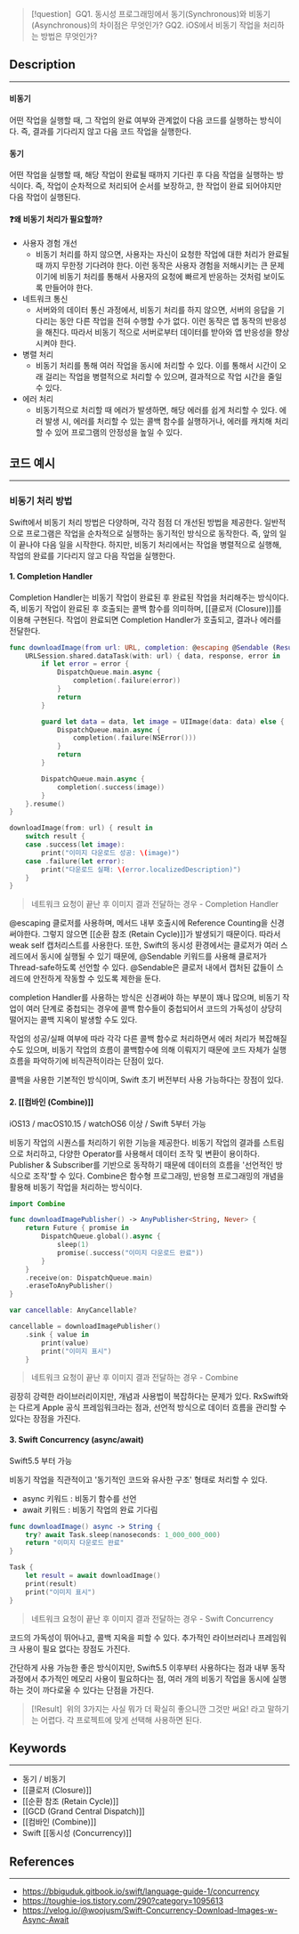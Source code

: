 >[!question] 
>GQ1. 동시성 프로그래밍에서 동기(Synchronous)와 비동기(Asynchronous)의 차이점은 무엇인가?
>GQ2. iOS에서 비동기 작업을 처리하는 방법은 무엇인가?


## Description
---
#### 비동기

어떤 작업을 실행할 때, 그 작업의 완료 여부와 관계없이 다음 코드를 실행하는 방식이다.
즉, 결과를 기다리지 않고 다음 코드 작업을 실행한다.

#### 동기

어떤 작업을 실행할 때, 해당 작업이 완료될 때까지 기다린 후 다음 작업을 실행하는 방식이다.
즉, 작업이 순차적으로 처리되어 순서를 보장하고, 한 작업이 완료 되어야지만 다음 작업이 실행된다.

#### ❓왜 비동기 처리가 필요할까?

- 사용자 경험 개선
	- 비동기 처리를 하지 않으면, 사용자는 자신이 요청한 작업에 대한 처리가 완료될 때 까지 무한정 기다려야 한다. 이런 동작은 사용자 경험을 저해시키는 큰 문제이기에 비동기 처리를 통해서 사용자의 요청에 빠르게 반응하는 것처럼 보이도록 만들어야 한다.
- 네트워크 통신
	- 서버와의 데이터 통신 과정에서, 비동기 처리를 하지 않으면, 서버의 응답을 기다리는 동안 다른 작업을 전혀 수행할 수가 없다. 이런 동작은 앱 동작의 반응성을 해친다. 따라서 비동기 적으로 서버로부터 데이터를 받아와 앱 반응성을 향상시켜야 한다.
- 병렬 처리
	- 비동기 처리를 통해 여러 작업을 동시에 처리할 수 있다. 이를 통해서 시간이 오래 걸리는 작업을 병렬적으로 처리할 수 있으며, 결과적으로 작업 시간을 줄일 수 있다.
- 에러 처리
	- 비동기적으로 처리할 때 에러가 발생하면, 해당 에러를 쉽게 처리할 수 있다. 에러 발생 시, 에러를 처리할 수 있는 콜백 함수를 실행하거나, 에러를 캐치해 처리할 수 있어 프로그램의 안정성을 높일 수 있다.



## 코드 예시
---
### 비동기 처리 방법

Swift에서 비동기 처리 방법은 다양하며, 각각 점점 더 개선된 방법을 제공한다.
일반적으로 프로그램은 작업을 순차적으로 실행하는 동기적인 방식으로 동작한다.
즉, 앞의 일이 끝나야 다음 일을 시작한다.
하지만, 비동기 처리에서는 작업을 병렬적으로 실행해, 작업의 완료를 기다리지 않고 다음 작업을 실행한다.


#### 1. Completion Handler

Completion Handler는 비동기 작업이 완료된 후 완료된 작업을 처리해주는 방식이다.
즉, 비동기 작업이 완료된 후 호출되는 콜백 함수를 의미하며, [[클로저 (Closure)]]를 이용해 구현된다.
작업이 완료되면 Completion Handler가 호출되고, 결과나 에러를 전달한다.

```swift
func downloadImage(from url: URL, completion: @escaping @Sendable (Result<UIImage, Error>) -> Void) {
    URLSession.shared.dataTask(with: url) { data, response, error in
        if let error = error {
            DispatchQueue.main.async {
                completion(.failure(error))
            }
            return
        }

        guard let data = data, let image = UIImage(data: data) else {
            DispatchQueue.main.async {
                completion(.failure(NSError()))
            }
            return
        }

        DispatchQueue.main.async {
            completion(.success(image))
        }
    }.resume()
}

downloadImage(from: url) { result in
    switch result {
    case .success(let image):
        print("이미지 다운로드 성공: \(image)")
    case .failure(let error):
        print("다운로드 실패: \(error.localizedDescription)")
    }
}
```
> 네트워크 요청이 끝난 후 이미지 결과 전달하는 경우 - Completion Handler

@escaping 클로저를 사용하며, 메서드 내부 호출시에 Reference Counting을 신경써야한다.
그렇지 않으면 [[순환 참조 (Retain Cycle)]]가 발생되기 때문이다. 따라서 weak self 캡처리스트를 사용한다.
또한, Swift의 동시성 환경에서는 클로저가 여러 스레드에서 동시에 실행될 수 있기 때문에, @Sendable 키워드를 사용해 클로저가 Thread-safe하도록 선언할 수 있다. @Sendable은 클로저 내에서 캡처된 값들이 스레드에 안전하게 작동할 수 있도록 제한을 둔다.

completion Handler를 사용하는 방식은 신경써야 하는 부분이 꽤나 많으며, 비동기 작업이 여러 단계로 중첩되는 경우에 콜백 함수들이 중첩되어서 코드의 가독성이 상당히 떨어지는 콜백 지옥이 발생할 수도 있다.

작업의 성공/실패 여부에 따라 각각 다른 콜백 함수로 처리하면서 에러 처리가 복잡해질 수도 있으며, 비동기 작업의 흐름이 콜백함수에 의해 이뤄지기 때문에 코드 자체가 실행 흐름을 파악하기에 비직관적이라는 단점이 있다.

콜백을 사용한 기본적인 방식이며, Swift 초기 버전부터 사용 가능하다는 장점이 있다.


#### 2. [[컴바인 (Combine)]]

iOS13 / macOS10.15 / watchOS6 이상 /  Swift 5부터 가능

비동기 작업의 시퀀스를 처리하기 위한 기능을 제공한다.
비동기 작업의 결과를 스트림으로 처리하고, 다양한 Operator를 사용해서 데이터 조작 및 변환이 용이하다.
Publisher & Subscriber를 기반으로 동작하기 때문에 데이터의 흐름을 '선언적인 방식으로 조작'할 수 있다.
Combine은 함수형 프로그래밍, 반응형 프로그래밍의 개념을 활용해 비동기 작업을 처리하는 방식이다.

```swift
import Combine

func downloadImagePublisher() -> AnyPublisher<String, Never> {
    return Future { promise in
        DispatchQueue.global().async {
            sleep(1)
            promise(.success("이미지 다운로드 완료"))
        }
    }
    .receive(on: DispatchQueue.main)
    .eraseToAnyPublisher()
}

var cancellable: AnyCancellable?

cancellable = downloadImagePublisher()
    .sink { value in
        print(value)
        print("이미지 표시")
    }

```
> 네트워크 요청이 끝난 후 이미지 결과 전달하는 경우 - Combine

굉장히 강력한 라이브러리이지만, 개념과 사용법이 복잡하다는 문제가 있다.
RxSwift와는 다르게 Apple 공식 프레임워크라는 점과, 선언적 방식으로 데이터 흐름을 관리할 수 있다는 장점을 가진다.


#### 3. Swift Concurrency (async/await)

Swift5.5 부터 가능

비동기 작업을 직관적이고 '동기적인 코드와 유사한 구조' 형태로 처리할 수 있다.
- async 키워드 : 비동기 함수를 선언
- await 키워드 : 비동기 작업의 완료 기다림

```swift
func downloadImage() async -> String {
    try? await Task.sleep(nanoseconds: 1_000_000_000)
    return "이미지 다운로드 완료"
}

Task {
    let result = await downloadImage()
    print(result)
    print("이미지 표시")
}

```
> 네트워크 요청이 끝난 후 이미지 결과 전달하는 경우 - Swift Concurrency

코드의 가독성이 뛰어나고, 콜백 지옥을 피할 수 있다.
추가적인 라이브러리나 프레임워크 사용이 필요 없다는 장점도 가진다.

간단하게 사용 가능한 좋은 방식이지만, Swift5.5 이후부터 사용하다는 점과 내부 동작 과정에서 추가적인 메모리 사용이 필요하다는 점, 여러 개의 비동기 작업을 동시에 실행하는 것이 까다로울 수 있다는 단점을 가진다.


>[!Result] 
위의 3가지는 사실 뭐가 더 확실히 좋으니깐 그것만 써요! 라고 말하기는 어렵다.
각 프로젝트에 맞게 선택해 사용하면 된다.




## Keywords
---
- 동기 / 비동기
- [[클로저 (Closure)]]
- [[순환 참조 (Retain Cycle)]]
- [[GCD (Grand Central Dispatch)]]
- [[컴바인 (Combine)]]
- Swift [[동시성 (Concurrency)]]


## References
---
- https://bbiguduk.gitbook.io/swift/language-guide-1/concurrency
- https://toughie-ios.tistory.com/290?category=1095613
- https://velog.io/@woojusm/Swift-Concurrency-Download-Images-w-Async-Await